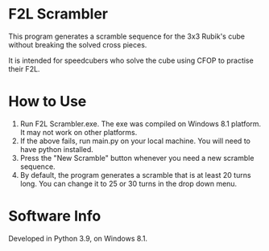 # F2L Scrambler

This program generates a scramble sequence for the 3x3 Rubik's cube 
without breaking the solved cross pieces.

It is intended for speedcubers who solve the cube using CFOP to practise their F2L.

# How to Use

1. Run F2L Scrambler.exe. The exe was compiled on Windows 8.1 platform. 
It may not work on other platforms.
2. If the above fails, run main.py on your local machine. 
You will need to have python installed.
3. Press the "New Scramble" button whenever you need a new scramble sequence.
4. By default, the program generates a scramble that is at least 20 turns long. 
You can change it to 25 or 30 turns in the drop down menu.

# Software Info

Developed in Python 3.9, on Windows 8.1.